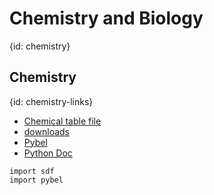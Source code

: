 # Chemistry and Biology
{id: chemistry}

## Chemistry
{id: chemistry-links}

* [Chemical table file](https://en.wikipedia.org/wiki/Chemical_table_file)
* [downloads](https://www.ebi.ac.uk/chebi/downloadsForward.do)
* [Pybel](http://openbabel.org/docs/2.3.1/UseTheLibrary/Python_Pybel.html)
* [Python Doc](http://openbabel.org/docs/2.3.1/UseTheLibrary/PythonDoc.html)


```
import sdf
import pybel
```





